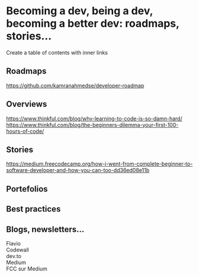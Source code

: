 # Becoming a dev, being a dev, becoming a better dev: roadmaps, stories...

Create a table of contents with inner links

## Roadmaps

https://github.com/kamranahmedse/developer-roadmap

## Overviews

https://www.thinkful.com/blog/why-learning-to-code-is-so-damn-hard/  
https://www.thinkful.com/blog/the-beginners-dilemma-your-first-100-hours-of-code/

## Stories

https://medium.freecodecamp.org/how-i-went-from-complete-beginner-to-software-developer-and-how-you-can-too-dd36ed08e11b


## Portefolios




## Best practices





## Blogs, newsletters...

Flavio  
Codewall  
dev.to  
Medium  
FCC sur Medium  
